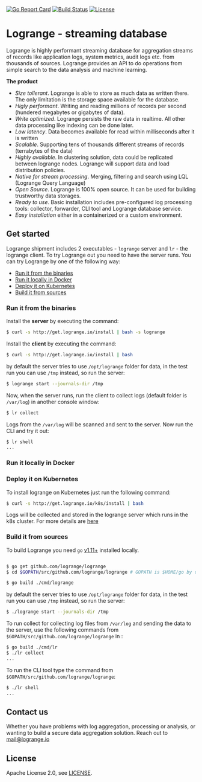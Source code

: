 [![Go Report Card](https://goreportcard.com/badge/logrange/logrange)](https://goreportcard.com/report/logrange/logrange) [![Build Status](https://travis-ci.org/logrange/logrange.svg?branch=master)](https://travis-ci.org/logrange/logrange) [![License](https://img.shields.io/badge/License-Apache%202.0-blue.svg)](https://github.com/logrange/logrange/blob/master/LICENSE)

# Logrange - streaming database 
Logrange is highly performant streaming database for aggregation streams of records like application logs, system metrics, audit logs etc. from thousands of sources. Logrange  provides an API to do operations from simple search to the data analysis and machine learning.

__The product__
* _Size tollerant_. Logrange is able to store as much data as written there. The only limitation is the storage space available for the database.
* _Higly performant_. Writing and reading millions of records per second (hundered megabytes or gigabytes of data).
* _Write optimized_. Logrange persists the raw data in realtime. All other data processing like indexing can be done later.
* _Low latency_. Data becomes available for read within milliseconds after it is written
* _Scalable_. Supporting tens of thousands different streams of records (terrabytes of the data)
* _Highly available_. In clustering solution, data could be replicated between logrange nodes. Logrange will support data and load distribution policies. 
* _Native for stream processing_. Merging, filtering and search using LQL (Logrange Query Language)
* _Open Source_. Logrange is 100% open source. It can be used for building trustworthy data storages.
* _Ready to use_. Basic installation includes pre-configured log processing tools: collector, forwarder, CLI tool and Logrange database service. 
* _Easy installation_ either in a containerized or a custom environment.

## Get started
Logrange shipment includes 2 executables - `logrange` server and `lr` - the logrange client. To try Logrange out you need to have the server runs. You can try Logrange by one of the following way:
- [Run it from the binaries](#run-it-from-binaries)
- [Run it locally in Docker](#run-it-locally-in-docker)
- [Deploy it on Kubernetes](#deploy-it-on-kubernetes)
- [Build it from sources](#build-it-from-sources)

### Run it from the binaries
Install the __server__ by executing the command:
```bash
$ curl -s http://get.logrange.io/install | bash -s logrange
```
Install the __client__ by executing the command: 
```bash
$ curl -s http://get.logrange.io/install | bash 
```
by default the server tries to use `/opt/logrange` folder for data, in the test run you can use `/tmp` instead, so run the server:
```bash
$ logrange start --journals-dir /tmp
```
Now, when the server runs, run the client to collect logs (default folder is `/var/log`) in another console window:
```bash
$ lr collect
```
Logs from the `/var/log` will be scanned and sent to the server. 
Now run the CLI and try it out: 
```bash
$ lr shell
...
```
### Run it locally in Docker
<TBD>

### Deploy it on Kubernetes
To install logrange on Kubernetes just run the following command: 
```bash
$ curl -s http://get.logrange.io/k8s/install | bash
```
Logs will be collected and stored in the logrange server which runs in the k8s cluster. For more details are [here](https://github.com/logrange/k8s)

### Build it from sources
To build Logrange you need `go` [v1.11+](https://golang.org/dl/) installed locally.
```bash

$ go get github.com/logrange/logrange
$ cd $GOPATH/src/github.com/logrange/logrange # GOPATH is $HOME/go by default.

$ go build ./cmd/logrange
```

by default the server tries to use `/opt/logrange` folder for data, in the test run you can use `/tmp` instead, so run the server:
```bash
$ ./logrange start --journals-dir /tmp
```

To run collect for collecting log files from `/var/log` and sending the data to the server, use the following commands from `$GOPATH/src/github.com/logrange/logrange` in :
```bash
$ go build ./cmd/lr
$ ./lr collect
...
```
To run the CLI tool type the command from `$GOPATH/src/github.com/logrange/logrange`:
```bash
$ ./lr shell
...
```

## Contact us
Whether you have problems with log aggregation, processing or analysis, or wanting to build a secure data aggregation solution.
Reach out to mail@logrange.io
## License
Apache License 2.0, see [LICENSE](LICENSE).

